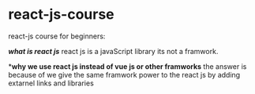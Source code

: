 # react-js-course
react-js course for beginners:

***what is react js***
react js is a javaScript library its not a framwork.

***why we use react js instead of vue js or other framworks**
the answer is because of we give the same framwork power to the react js by adding extarnel links and libraries

